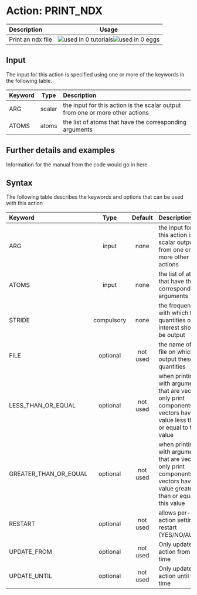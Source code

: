 # Action: PRINT_NDX

| Description    | Usage |
|:--------|:--------:|
| Print an ndx file | ![used in 0 tutorials](https://img.shields.io/badge/tutorials-0-red.svg)![used in 0 eggs](https://img.shields.io/badge/nest-0-red.svg) | 

## Input

The input for this action is specified using one or more of the keywords in the following table.

| Keyword |  Type | Description |
|:--------|:------:|:-----------|
| ARG | scalar | the input for this action is the scalar output from one or more other actions |
| ATOMS | atoms | the list of atoms that have the corresponding arguments |


## Further details and examples 
Information for the manual from the code would go in here 
## Syntax 
The following table describes the keywords and options that can be used with this action 

| Keyword | Type | Default | Description |
|:-------|:----:|:-------:|:-----------|
| ARG | input | none | the input for this action is the scalar output from one or more other actions |
| ATOMS | input | none | the list of atoms that have the corresponding arguments |
| STRIDE | compulsory | none |  the frequency with which the quantities of interest should be output |
| FILE | optional | not used | the name of the file on which to output these quantities |
| LESS_THAN_OR_EQUAL | optional | not used | when printing with arguments that are vectors only print components of vectors have a value less than or equal to this value |
| GREATER_THAN_OR_EQUAL | optional | not used | when printing with arguments that are vectors only print components of vectors have a value greater than or equal to this value |
| RESTART | optional | not used | allows per-action setting of restart (YES/NO/AUTO) |
| UPDATE_FROM | optional | not used | Only update this action from this time |
| UPDATE_UNTIL | optional | not used | Only update this action until this time |
